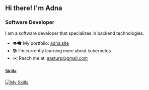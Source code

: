 ## Hi there! I'm Adna

### Software Developer
I am a software developer that specializes in backend technologies.

- 👁️‍🗨️ My portfolio: [adna.site](https://adna.site/)
- 📚 I’m currently learning more about kubernetes
- ✉️ Reach me at: aasturp@gmail.com

#### Skills
[![My Skills](https://skillicons.dev/icons?i=cs,dotnet,docker,kubernetes,redis,ts,react,graphql,azure,css,sass,gitlab,nodejs,npm,postman&theme=dark&perline=8)](https://skillicons.dev)
